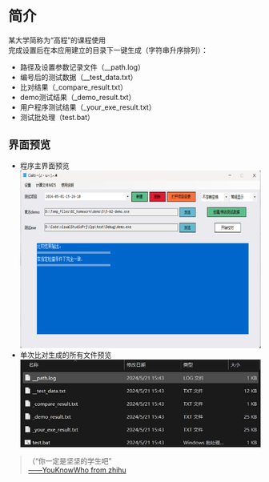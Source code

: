 # 简介  
某大学简称为“高程”的课程使用  
完成设置后在本应用建立的目录下一键生成（字符串升序排列）：  
* 路径及设置参数记录文件（__path.log）  
* 编号后的测试数据（__test_data.txt）  
* 比对结果（_compare_result.txt）  
* demo测试结果（_demo_result.txt）  
* 用户程序测试结果（_your_exe_result.txt）  
* 测试批处理（test.bat）  

## 界面预览  
<ul>
  <li>程序主界面预览<br>
    <img alt="预览图片" src="./img/main.jpg" width="640px" height="355px"></li>
  <li>单次比对生成的所有文件预览<br>
    <img alt="生成文件预览" src="./img/files.jpg" width="480px" height="175px"></li>
</ul>
<blockquote>（“你一定是坚坚的学生吧”<br>
<a href="https://www.zhihu.com/question/554569818/answer/2683685957" target="_blank">——YouKnowWho from zhihu</a>
</blockquote>